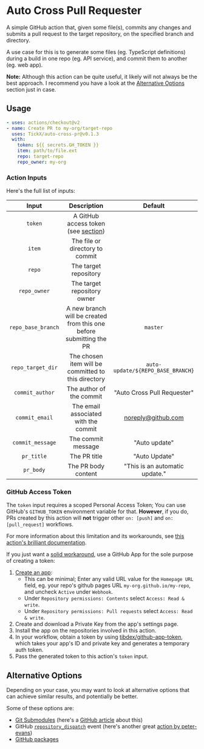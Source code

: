 # Auto Cross Pull Requester

A simple GitHub action that, given some file(s), commits any changes and submits a pull request to the target
repository, on the specified branch and directory.

A use case for this is to generate some files (eg. TypeScript definitions) during a build
in one repo (eg. API service), and commit them to another (eg. web app).

**Note:** Although this action can be quite useful, it likely will not always be the best approach. I recommend
you have a look at the [Alternative Options](#alternative-options) section just in case.

## Usage

```yaml
- uses: actions/checkout@v2
- name: Create PR to my-org/target-repo
  uses: TickX/auto-cross-pr@v0.1.3
  with:
    token: ${{ secrets.GH_TOKEN }}
    item: path/to/file.ext
    repo: target-repo
    repo_owner: my-org
```

### Action Inputs

Here's the full list of inputs:

|      **Input**     |                           **Description**                           |            **Default**            |
|:------------------:|:-------------------------------------------------------------------:|:---------------------------------:|
| `token`            | A GitHub access token (see [section](#github-access-token))         |                                   |
| `item`             | The file or directory to commit                                     |                                   |
| `repo`             | The target repository                                               |                                   |
| `repo_owner`       | The target repository owner                                         |                                   |
| `repo_base_branch` | A new branch will be created from this one before submitting the PR | `master`                          |
| `repo_target_dir`  | The chosen item will be committed to this directory                 | `auto-update/${REPO_BASE_BRANCH}` |
| `commit_author`    | The author of the commit                                            | "Auto Cross Pull Requester"       |
| `commit_email`     | The email associated with the commit                                | noreply@github.com                |
| `commit_message`   | The commit message                                                  | "Auto update"                     |
| `pr_title`         | The PR title                                                        | "Auto Update"                     |
| `pr_body`          | The PR body content                                                 | "This is an automatic update."    |

### GitHub Access Token

The `token` input requires a scoped Personal Access Token; You can use GitHub's `GITHUB_TOKEN` environment
variable for that. **However**, if you do, PRs created by this action will **not** trigger other `on: [push]`
and `on: [pull_request]` workflows.

For more information about this limitation and its workarounds, see [this action's brilliant documentation](https://github.com/peter-evans/create-pull-request/blob/master/docs/concepts-guidelines.md#triggering-further-workflow-runs).

If you just want a [solid workaround](https://github.com/peter-evans/create-pull-request/blob/master/docs/concepts-guidelines.md#authenticating-with-github-app-generated-tokens),
use a GitHub App for the sole purpose of creating a token:
1. [Create an app](https://docs.github.com/en/developers/apps/creating-a-github-app):
   - This can be minimal; Enter any valid URL value for the `Homepage URL` field, eg. your repo's github pages URL
   `my-org.github.io/my-repo`, and uncheck `Active` under `Webhook`.
   - Under `Repository permissions: Contents` select `Access: Read & write`.
   - Under `Repository permissions: Pull requests` select `Access: Read & write`.
2. Create and download a Private Key from the app's settings page.
3. Install the app on the repositories involved in this action.
4. In your workflow, obtain a token by using [tibdex/github-app-token](https://github.com/tibdex/github-app-token),
which takes your app's ID and private key and generates a temporary auth token.
5. Pass the generated token to this action's `token` input.

## Alternative Options

Depending on your case, you may want to look at alternative options that can achieve similar results, and potentially be better.

Some of these options are:
- [Git Submodules](https://git-scm.com/book/en/v2/Git-Tools-Submodules) (here's a [GitHub article](https://github.blog/2016-02-01-working-with-submodules/) about this)
- GitHub [`repository_dispatch`](https://docs.github.com/en/actions/reference/events-that-trigger-workflows#repository_dispatch) event (here's another great [action by peter-evans](https://github.com/peter-evans/repository-dispatch))
- [GitHub packages](https://docs.github.com/en/packages/publishing-and-managing-packages/about-github-packages)
